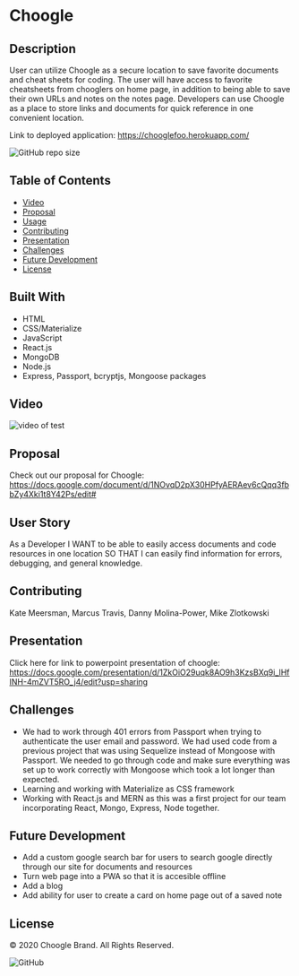 # Choogle

  ## Description
  User can utilize Choogle as a secure location to save favorite documents and cheat sheets for coding.  The user will have access to favorite cheatsheets from chooglers on home page, in addition to being able to save their own URLs and notes on the notes page. Developers can use Choogle as a place to store links and documents for quick reference in one convenient location.
  

  Link to deployed application: https://chooglefoo.herokuapp.com/

  ![GitHub repo size](https://img.shields.io/github/repo-size/kmeersman624/Choogle)

  ## Table of Contents
  * [Video](#video)
  * [Proposal](#proposal)
  * [Usage](#usage)
  * [Contributing](#contributing)
  * [Presentation](#presentation)
  * [Challenges](#challenges) 
  * [Future Development](#future_development)
  * [License](#license)

  ## Built With
  * HTML
  * CSS/Materialize
  * JavaScript
  * React.js
  * MongoDB
  * Node.js
  * Express, Passport, bcryptjs, Mongoose packages
  
  ## Video
  ![video of test](/client/src/images/choogledemo.gif)
    
  ## Proposal
  Check out our proposal for Choogle: https://docs.google.com/document/d/1NOvqD2pX30HPfyAERAev6cQqq3fbbZy4Xki1t8Y42Ps/edit#

  ## User Story
  As a Developer
  I WANT to be able to easily access documents and code resources in one location
  SO THAT I can easily find information for errors, debugging, and general knowledge.

  ## Contributing
  Kate Meersman, Marcus Travis, Danny Molina-Power, Mike Zlotkowski

  ## Presentation
  Click here for link to powerpoint presentation of choogle: https://docs.google.com/presentation/d/1ZkOiO29uqk8AO9h3KzsBXq9i_lHfINH-4mZVT5RO_j4/edit?usp=sharing
  
  ## Challenges
  * We had to work through 401 errors from Passport when trying to authenticate the user email and password.  We had used code from a previous project that was using Sequelize instead of Mongoose with Passport.  We needed to go through code and make sure everything was set up to work correctly with Mongoose which took a lot longer than expected.
  * Learning and working with Materialize as CSS framework
  * Working with React.js and MERN as this was a first project for our team incorporating React, Mongo, Express, Node together.

  ## Future Development
  * Add a custom google search bar for users to search google directly through our site for documents and resources
  * Turn web page into a PWA so that it is accesible offline
  * Add a blog
  * Add ability for user to create a card on home page out of a saved note

  ## License
  © 2020 Choogle Brand. All Rights Reserved.

  ![GitHub](https://img.shields.io/github/license/kmeersman624/Choogle)